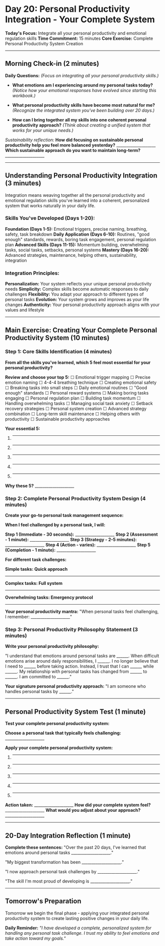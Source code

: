 # Day 20: Personal Productivity Integration - Your Complete System

**Today's Focus:** Integrate all your personal productivity and emotional regulation skills
**Time Commitment:** 15 minutes
**Core Exercise:** Complete Personal Productivity System Creation

---

## Morning Check-in (2 minutes)

**Daily Questions:** *(Focus on integrating all your personal productivity skills.)*

- **What emotions am I experiencing around my personal tasks today?**
  *(Notice how your emotional responses have evolved since starting this workbook.)*

- **What personal productivity skills have become most natural for me?**
  *(Recognize the integrated system you've been building over 20 days.)*

- **How can I bring together all my skills into one coherent personal productivity approach?**
  *(Think about creating a unified system that works for your unique needs.)*

*Sustainability reflection:*
**How did focusing on sustainable personal productivity help you feel more balanced yesterday?** ____________________
**Which sustainable approach do you want to maintain long-term?** ____________________

---

## Understanding Personal Productivity Integration (3 minutes)

Integration means weaving together all the personal productivity and emotional regulation skills you've learned into a coherent, personalized system that works naturally in your daily life.

### Skills You've Developed (Days 1-20):
**Foundation (Days 1-5):** Emotional triggers, precise naming, breathing, safety, task breakdown
**Daily Application (Days 6-10):** Routines, "good enough" standards, rewards, boring task engagement, personal regulation plan
**Advanced Skills (Days 11-15):** Momentum building, overwhelming tasks, social tasks, setbacks, personal systems
**Mastery (Days 16-20):** Advanced strategies, maintenance, helping others, sustainability, integration

### Integration Principles:
**Personalization:** Your system reflects your unique personal productivity needs
**Simplicity:** Complex skills become automatic responses to daily challenges
**Flexibility:** You adapt your approach to different types of personal tasks
**Evolution:** Your system grows and improves as your life changes
**Authenticity:** Your personal productivity approach aligns with your values and lifestyle

---

## Main Exercise: Creating Your Complete Personal Productivity System (10 minutes)

### Step 1: Core Skills Identification (4 minutes)

**From all the skills you've learned, which 5 feel most essential for your personal productivity?**

**Review and choose your top 5:**
☐ Emotional trigger mapping ☐ Precise emotion naming ☐ 4-4-4 breathing technique ☐ Creating emotional safety ☐ Breaking tasks into small steps ☐ Daily emotional routines ☐ "Good enough" standards ☐ Personal reward systems ☐ Making boring tasks engaging ☐ Personal regulation plan ☐ Building task momentum ☐ Handling overwhelming tasks ☐ Managing social task anxiety ☐ Setback recovery strategies ☐ Personal system creation ☐ Advanced strategy combination ☐ Long-term skill maintenance ☐ Helping others with productivity ☐ Sustainable productivity approaches

**Your essential 5:**
1. ____________________
2. ____________________
3. ____________________
4. ____________________
5. ____________________

**Why these 5?** ____________________

### Step 2: Complete Personal Productivity System Design (4 minutes)

**Create your go-to personal task management sequence:**

**When I feel challenged by a personal task, I will:**

**Step 1 (Immediate - 30 seconds):** ____________________
**Step 2 (Assessment - 1 minute):** ____________________
**Step 3 (Strategy - 2-5 minutes):** ____________________
**Step 4 (Action - varies):** ____________________
**Step 5 (Completion - 1 minute):** ____________________

**For different task challenges:**

**Simple tasks: Quick approach**
____________________

**Complex tasks: Full system**
____________________

**Overwhelming tasks: Emergency protocol**
____________________

**Your personal productivity mantra:**
"When personal tasks feel challenging, I remember: ____________________"

### Step 3: Personal Productivity Philosophy Statement (3 minutes)

**Write your personal productivity philosophy:**

"I understand that emotions around personal tasks are ______. When difficult emotions arise around daily responsibilities, I ______. I no longer believe that I need to ______ before taking action. Instead, I trust that I can ______ while ______. My relationship with personal tasks has changed from ______ to ______. I am committed to ______."

**Your signature personal productivity approach:**
"I am someone who handles personal tasks by ______."

---

## Personal Productivity System Test (1 minute)

**Test your complete personal productivity system:**

**Choose a personal task that typically feels challenging:** ____________________

**Apply your complete personal productivity system:**
1. ____________________
2. ____________________  
3. ____________________
4. ____________________
5. ____________________

**Action taken:** ____________________
**How did your complete system feel?** ____________________
**What would you adjust about your approach?** ____________________

---

## 20-Day Integration Reflection (1 minute)

**Complete these sentences:**
"Over the past 20 days, I've learned that emotions around personal tasks ____________________."

"My biggest transformation has been ____________________."

"I now approach personal task challenges by ____________________."

"The skill I'm most proud of developing is ____________________."

---

## Tomorrow's Preparation
Tomorrow we begin the final phase - applying your integrated personal productivity system to create lasting positive changes in your daily life.

**Daily Reminder:**
*"I have developed a complete, personalized system for handling any personal task challenge. I trust my ability to feel emotions and take action toward my goals."*